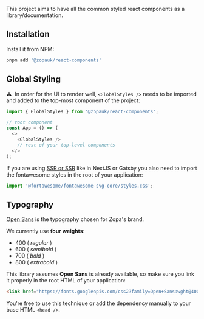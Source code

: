 This project aims to have all the common styled react components as a library/documentation.

## Installation

Install it from NPM:

```bash
pnpm add '@zopauk/react-components'
```

## Global Styling

⚠️ &nbsp;In order for the UI to render well, `<GlobalStyles />` needs to be imported and added to the top-most component of the project:

```ts static
import { GlobalStyles } from '@zopauk/react-components';

// root component
const App = () => (
  <>
    <GlobalStyles />
    // rest of your top-level components
  </>
);
```

If you are using [SSR or SSR](https://blog.logrocket.com/ssg-vs-ssr-in-next-js/) like in NextJS or Gatsby you also need to import the fontawesome styles in the root of your application:

```ts static
import '@fortawesome/fontawesome-svg-core/styles.css';
```

## Typography

[Open Sans](https://fonts.google.com/specimen/Open+Sans) is the typography chosen for Zopa's brand.

We currently use **four weights**:

- 400 ( _regular_ )
- 600 ( _semibold_ )
- 700 ( _bold_ )
- 800 ( _extrabold_ )

This library assumes **Open Sans** is already available, so make sure you link it properly in the root HTML of your application:

```html static
<link href="https://fonts.googleapis.com/css2?family=Open+Sans:wght@400;600;700;800&display=swap" rel="stylesheet" />
```

You're free to use this technique or add the dependency manually to your base HTML `<head />`.
